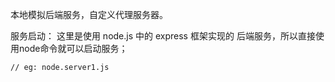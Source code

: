 
本地模拟后端服务，自定义代理服务器。

  服务启动： 
    这里是使用 node.js 中的 express 框架实现的 后端服务，所以直接使用node命令就可以启动服务；
    
    // eg: node.server1.js
